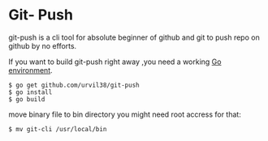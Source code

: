 # Git- Push
git-push is a cli tool for absolute beginner of github and git to push repo on github by no efforts.

If you want to build git-push right away ,you need a working [Go environment](https://golang.org/doc/install). 
```
$ go get github.com/urvil38/git-push
$ go install
$ go build
```
move binary file to bin directory you might need root accress for that:
```
$ mv git-cli /usr/local/bin
```

